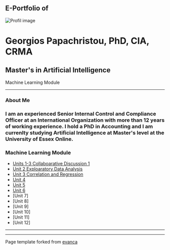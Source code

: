 ## E-Portfolio of   

![Profil image](https://github.com/user-attachments/assets/9a96146c-3341-4200-9e11-3eee837d02ab)


# Georgios Papachristou, PhD, CIA, CRMA       

## Master's in Artificial Intelligence
   Machine Learning Module

---

### About Me

### I am an experienced Senior Internal Control and Compliance Officer at an International Organization with more than 12 years of working experience. I hold a PhD in Accounting and I am currenlty studying Artificial Intelligence at Master's level at the University of Essex Online.


### Machine Learning Module

*   [Units 1-3 Collaboarative Discussion 1](https://github.com/GeorgiosPapachristou/Master-s-AI/blob/master/pdf/Discussion%20Forum%201_Units%201-3.pdf)
*   [Unit 2 Exploaratory Data Analysis](https://github.com/crypto61/eportfolio/blob/master/LCYS.md)
*   [Unit 3 Correlation and Regression](http://example.com/)
*   [Unit 4](http://example.com/)
*   [Unit 5](http://example.com/)
*   [Unit 6](http://example.com/)
*   [Unit 7]
*   [Unit 8]
*   [Unit 9]
*   [Unit 10]
*   [Unit 11]
*   [Unit 12]

---

---

Page template forked from [evanca](https://github.com/evanca/quick-portfolio)

